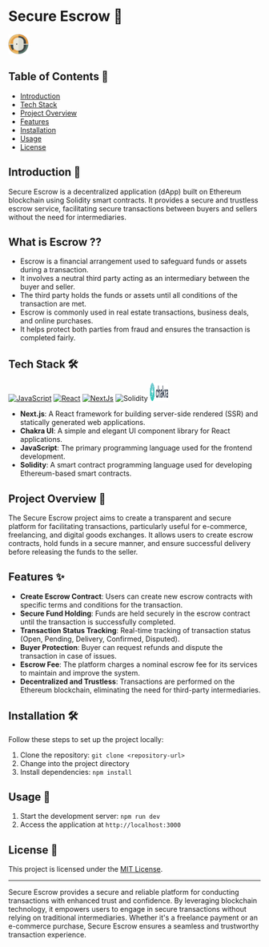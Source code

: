 # Secure Escrow 💼
<img src="/public/logo.png" alt="Image" width="40" height="40">

## Table of Contents 📑

- [Introduction](#introduction)
- [Tech Stack](#tech-stack)
- [Project Overview](#project-overview)
- [Features](#features)
- [Installation](#installation)
- [Usage](#usage)
- [License](#license)

## Introduction 🚀

Secure Escrow is a decentralized application (dApp) built on Ethereum blockchain using Solidity smart contracts. It provides a secure and trustless escrow service, facilitating secure transactions between buyers and sellers without the need for intermediaries.

## What is Escrow ??
 - Escrow is a financial arrangement used to safeguard funds or assets during a transaction.
 - It involves a neutral third party acting as an intermediary between the buyer and seller.
 - The third party holds the funds or assets until all conditions of the transaction are met.
 - Escrow is commonly used in real estate transactions, business deals, and online purchases.
 - It helps protect both parties from fraud and ensures the transaction is completed fairly.

## Tech Stack 🛠️
<p align="left">
<a href="https://developer.mozilla.org/en-US/docs/Web/JavaScript" target="_blank" rel="noreferrer"><img src="https://raw.githubusercontent.com/danielcranney/readme-generator/main/public/icons/skills/javascript-colored.svg" width="36" height="36" alt="JavaScript" /></a>
<a href="https://reactjs.org/" target="_blank" rel="noreferrer"><img src="https://raw.githubusercontent.com/danielcranney/readme-generator/main/public/icons/skills/react-colored.svg" width="36" height="36" alt="React" /></a>
<a href="https://nextjs.org/docs" target="_blank" rel="noreferrer"><img src="https://raw.githubusercontent.com/danielcranney/readme-generator/main/public/icons/skills/nextjs-colored.svg" width="36" height="36" alt="NextJs" /></a>
<a><img src="https://th.bing.com/th/id/R.114016a2cca951580c4d5d1aab9655ae?rik=FDccsPfv5tyutg&pid=ImgRaw&r=0" width="36" height="36" alt="Solidity"/></a>
 <a> <img src="https://raw.githubusercontent.com/chakra-ui/chakra-ui/main/media/logo-colored@2x.png?raw=true" width="36" height="36" alt="Chakra"/></a>
</p>

- **Next.js**: A React framework for building server-side rendered (SSR) and statically generated web applications.
- **Chakra UI**: A simple and elegant UI component library for React applications.
- **JavaScript**: The primary programming language used for the frontend development.
- **Solidity**: A smart contract programming language used for developing Ethereum-based smart contracts.

## Project Overview 📝


The Secure Escrow project aims to create a transparent and secure platform for facilitating transactions, particularly useful for e-commerce, freelancing, and digital goods exchanges. It allows users to create escrow contracts, hold funds in a secure manner, and ensure successful delivery before releasing the funds to the seller.

## Features ✨

- **Create Escrow Contract**: Users can create new escrow contracts with specific terms and conditions for the transaction.
- **Secure Fund Holding**: Funds are held securely in the escrow contract until the transaction is successfully completed.
- **Transaction Status Tracking**: Real-time tracking of transaction status (Open, Pending, Delivery, Confirmed, Disputed).
- **Buyer Protection**: Buyer can request refunds and dispute the transaction in case of issues.
- **Escrow Fee**: The platform charges a nominal escrow fee for its services to maintain and improve the system.
- **Decentralized and Trustless**: Transactions are performed on the Ethereum blockchain, eliminating the need for third-party intermediaries.

## Installation 🛠️

Follow these steps to set up the project locally:

1. Clone the repository: `git clone <repository-url>`
2. Change into the project directory 
3. Install dependencies: `npm install`

## Usage 🚀

1. Start the development server: `npm run dev`
2. Access the application at `http://localhost:3000`

## License 📄

This project is licensed under the [MIT License](LICENSE).

---

Secure Escrow provides a secure and reliable platform for conducting transactions with enhanced trust and confidence. By leveraging blockchain technology, it empowers users to engage in secure transactions without relying on traditional intermediaries. Whether it's a freelance payment or an e-commerce purchase, Secure Escrow ensures a seamless and trustworthy transaction experience.




